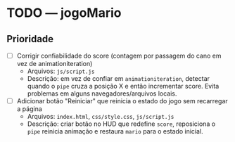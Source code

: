 # TODO — jogoMario

## Prioridade

- [ ] Corrigir confiabilidade do score (contagem por passagem do cano em vez de animationiteration)
	- Arquivos: `js/script.js`
	- Descrição: em vez de confiar em `animationiteration`, detectar quando o `pipe` cruza a posição X  e então incrementar score. Evita problemas em alguns navegadores/arquivos locais.
- [ ] Adicionar botão "Reiniciar" que reinicia o estado do jogo sem recarregar a página
	- Arquivos: `index.html`, `css/style.css`, `js/script.js`
	- Descrição: criar botão no HUD que redefine `score`, reposiciona o `pipe` reinicia animação e restaura `mario` para o estado inicial.
